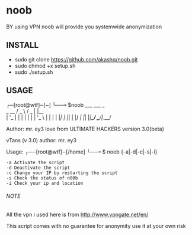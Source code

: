 # noob
BY using VPN noob will provide you systemwide anonymization

## INSTALL

- sudo git clone https://github.com/akashq/noob.git
- sudo chmod +x setup.sh
- sudo ./setup.sh

## USAGE

┌─[root@wtf]─[~]
└──╼ $noob
        ___   ___  _     
 _ __  / _ \ / _ \| |__  
| '_ \| | | | | | | '_ \ 
| | | | |_| | |_| | |_) |
|_| |_|\___/ \___/|_.__/ 
                         
Author: mr. ey3
love from ULTIMATE HACKERS
version 3.0(beta)


vTans (v 3.0)
author: mr. ey3

Usage:
┌──[root@wtf]─[/home]
└──╼ $ noob {-a|-d|-c|-s|-i}

	-a Activate the script	
	-d Deactivate the script
	-c Change your IP by restarting the script
	-s Check the status of n00b
	-i Check your ip and location
	

###### NOTE
All the vpn i used here is from http://www.vpngate.net/en/

This script comes with no guarantee for anonymity use it at your own risk
